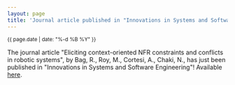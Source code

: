 ```yaml
---
layout: page
title: 'Journal article published in "Innovations in Systems and Software Engineering"!'
---
```


<small>{{ page.date | date: "%-d %B %Y" }}</small>

The journal article "Eliciting context-oriented NFR constraints and conflicts in robotic systems", by Bag, R., Roy, M., Cortesi, A., Chaki, N., has just been published in "Innovations in Systems and Software Engineering"! Available [here](https://doi.org/10.1007/s11334-023-00545-y).
